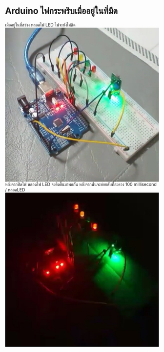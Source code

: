 # Arduino ไฟกระพริบเมื่ออยู่ในที่มืด
เมื่ออยู่ในที่สว่าง หลอดไฟ LED ไฟจะยังไม่ติด
<img src="20200815_160424.jpg"
     alt="ก่อนปิดไฟ"
     style="float: left; margin-right: 10px;" />

หลังจากปิดไฟ หลอดไฟ LED จะติดขึ้นมาพอกัน 
หลังจากนั้นจะค่อยดับที่ละดวง 100 millisecond / หลอดLED
<img src="20200815_160442.jpg"
     alt="หลังปิดไฟ"
     style="float: left; margin-right: 10px;" />     
